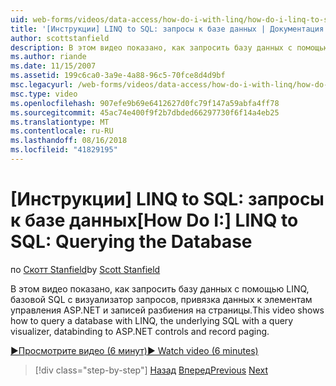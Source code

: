 ```yaml
---
uid: web-forms/videos/data-access/how-do-i-with-linq/how-do-i-linq-to-sql-querying-the-database
title: '[Инструкции] LINQ to SQL: запросы к базе данных | Документация Майкрософт'
author: scottstanfield
description: В этом видео показано, как запросить базу данных с помощью LINQ, базовой SQL с визуализатор запросов, привязка данных к элементам управления ASP.NET и записей разбиения на страницы.
ms.author: riande
ms.date: 11/15/2007
ms.assetid: 199c6ca0-3a9e-4a88-96c5-70fce8d4d9bf
msc.legacyurl: /web-forms/videos/data-access/how-do-i-with-linq/how-do-i-linq-to-sql-querying-the-database
msc.type: video
ms.openlocfilehash: 907efe9b69e6412627d0fc79f147a59abfa4ff78
ms.sourcegitcommit: 45ac74e400f9f2b7dbded66297730f6f14a4eb25
ms.translationtype: MT
ms.contentlocale: ru-RU
ms.lasthandoff: 08/16/2018
ms.locfileid: "41829195"
---
```

<a name="how-do-i-linq-to-sql-querying-the-database"></a><span data-ttu-id="80ea7-103">[Инструкции] LINQ to SQL: запросы к базе данных</span><span class="sxs-lookup"><span data-stu-id="80ea7-103">[How Do I:] LINQ to SQL: Querying the Database</span></span>
====================
<span data-ttu-id="80ea7-104">по [Скотт Stanfield](https://github.com/scottstanfield)</span><span class="sxs-lookup"><span data-stu-id="80ea7-104">by [Scott Stanfield](https://github.com/scottstanfield)</span></span>

<span data-ttu-id="80ea7-105">В этом видео показано, как запросить базу данных с помощью LINQ, базовой SQL с визуализатор запросов, привязка данных к элементам управления ASP.NET и записей разбиения на страницы.</span><span class="sxs-lookup"><span data-stu-id="80ea7-105">This video shows how to query a database with LINQ, the underlying SQL with a query visualizer, databinding to ASP.NET controls and record paging.</span></span>

[<span data-ttu-id="80ea7-106">&#9654;Просмотрите видео (6 минут)</span><span class="sxs-lookup"><span data-stu-id="80ea7-106">&#9654; Watch video (6 minutes)</span></span>](https://channel9.msdn.com/Blogs/ASP-NET-Site-Videos/how-do-i-linq-to-sql-querying-the-database)

> [!div class="step-by-step"]
> <span data-ttu-id="80ea7-107">[Назад](how-do-i-linq-to-sql-data-model.md)
> [Вперед](how-do-i-linq-to-sql-updating-the-database.md)</span><span class="sxs-lookup"><span data-stu-id="80ea7-107">[Previous](how-do-i-linq-to-sql-data-model.md)
[Next](how-do-i-linq-to-sql-updating-the-database.md)</span></span>
